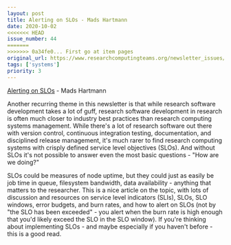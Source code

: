 ```yaml
---
layout: post
title: Alerting on SLOs - Mads Hartmann
date: 2020-10-02
<<<<<<< HEAD
issue_number: 44
=======
>>>>>>> 0a34fe0... First go at item pages
original_url: https://www.researchcomputingteams.org/newsletter_issues/0044
tags: ['systems']
priority: 3
---
```


<!-- markdownlint-disable MD033 -->
<!-- markdownlint-disable MD041 -->
<!-- markdownlint-disable MD049 -->

[Alerting on SLOs](https://mads-hartmann.com/sre/2020/09/08/alerting-on-slos.html) - Mads Hartmann

Another recurring theme in this newsletter is that while research software development takes a lot of guff, research software development in research is often much closer to industry best practices than research computing systems management. While there's a lot of research software out there with version control, continuous integration testing, documentation, and disciplined release management, it's much rarer to find research computing systems with crisply defined service level objectives (SLOs). And without SLOs it's not possible to answer even the most basic questions - "How are we doing?"

SLOs could be measures of node uptime, but they could just as easily be job time in queue, filesystem bandwidth, data availability - anything that matters to the researcher. This is a nice article on the topic, with lots of discussion and resources on service level indicators (SLIs), SLOs, SLO windows, error budgets, and burn rates, and how to alert on SLOs (not by "the SLO has been exceeded" - you alert when the burn rate is high enough that you'd likely exceed the SLO in the SLO window). If you're thinking about implementing SLOs - and maybe especially if you haven't before - this is a good read.